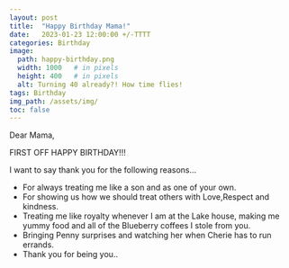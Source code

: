 ```yaml
---
layout: post
title:  "Happy Birthday Mama!"
date:   2023-01-23 12:00:00 +/-TTTT
categories: Birthday
image:
  path: happy-birthday.png
  width: 1000   # in pixels
  height: 400   # in pixels
  alt: Turning 40 already?! How time flies!
tags: Birthday
img_path: /assets/img/
toc: false
---
```


Dear Mama,

FIRST OFF HAPPY BIRTHDAY!!!  

I want to say thank you for the following reasons...

- For always treating me like a son and as one of your own.
- For showing us how we should treat others with Love,Respect and kindness.
- Treating me like royalty whenever I am at the Lake house, making me yummy food and all of the Blueberry coffees I stole from you.
- Bringing Penny surprises and watching her when Cherie has to run errands.
- Thank you for being you..